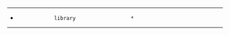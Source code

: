 ************************************************
*                 library         	       *
************************************************